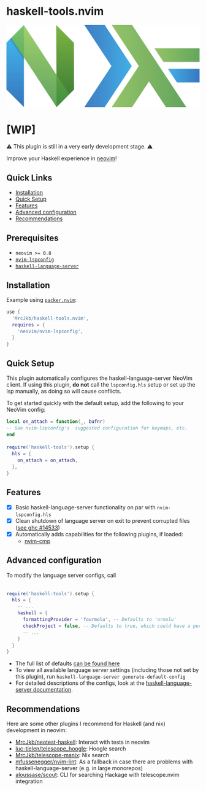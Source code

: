 # haskell-tools.nvim

![](./nvim-haskell.svg)

# __[WIP]__ 
:warning: This plugin is still in a very early development stage. :warning:

Improve your Haskell experience in [neovim](https://neovim.io/)!

## Quick Links
- [Installation](#installation)
- [Quick Setup](#quick-setup)
- [Features](#features)
- [Advanced configuration](#advanced-configuration)
- [Recommendations](#recommendations)

## Prerequisites

* `neovim >= 0.8`
* [`nvim-lspconfig`](https://github.com/neovim/nvim-lspconfig)
* [`haskell-language-server`](https://haskell-language-server.readthedocs.io/en/latest/installation.html)


## Installation

Example using [`packer.nvim`](https://github.com/wbthomason/packer.nvim):

```lua
use {
  'MrcJkb/haskell-tools.nvim',
  requires = {
    'neovim/nvim-lspconfig',
  }
}
```

## Quick Setup

This plugin automatically configures the haskell-language-server NeoVim client.
If using this plugin, __do not__ call the `lspconfig.hls` setup or set up the lsp manually, as doing so will cause conflicts.

To get started quickly with the default setup, add the following to your NeoVim config:

```lua
local on_attach = function(_, bufnr)
-- See nvim-lspconfig's  suggested configuration for keymaps, etc.
end

require('haskell-tools').setup {
  hls = {
    on_attach = on_attach,
  },
}

```

## Features

- [x] Basic haskell-language-server functionality on par with `nvim-lspconfig.hls`
- [x] Clean shutdown of language server on exit to prevent corrupted files ([see ghc #14533](https://gitlab.haskell.org/ghc/ghc/-/issues/14533))
- [x] Automatically adds capabilities for the following plugins, if loaded:
  * [nvim-cmp](https://github.com/hrsh7th/nvim-cmp)


## Advanced configuration

To modify the language server configs, call

```lua

require('haskell-tools').setup {
  hls = {
    -- ...
    haskell = {
      formattingProvider = 'fourmolu', -- Defaults to 'ormolu'
      checkProject = false, -- Defaults to true, which could have a performance impact on large monorepos.
      -- ...
    }
  }
}

```

* The full list of defaults [can be found here](./lua/haskell-tools/config.lua)
* To view all available language server settings (including those not set by this plugin), run `haskell-language-server generate-default-config`
* For detailed descriptions of the configs, look at the [haskell-language-server documentation](https://haskell-language-server.readthedocs.io/en/latest/configuration.html).

## Recommendations

Here are some other plugins I recommend for Haskell (and nix) development in neovim:

* [MrcJkb/neotest-haskell](https://github.com/MrcJkb/neotest-haskell): Interact with tests in neovim
* [luc-tielen/telescope_hoogle](https://github.com/luc-tielen/telescope_hoogle): Hoogle search
* [MrcJkb/telescope-manix](https://github.com/MrcJkb/telescope-manix): Nix search
* [mfussenegger/nvim-lint](https://github.com/mfussenegger/nvim-lint): As a fallback in case there are problems with haskell-language-server (e.g. in large monorepos)
* [aloussase/scout](https://github.com/aloussase/scout): CLI for searching Hackage with telescope.nvim integration
